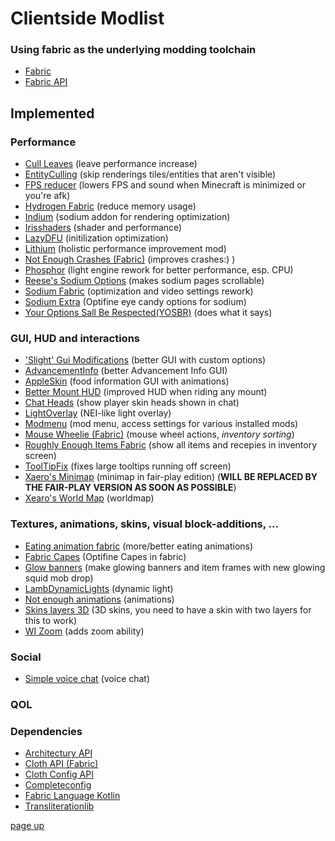 # Clientside Modlist
### Using fabric as the underlying modding toolchain
* [Fabric](https://fabricmc.net/)
* [Fabric API](https://www.curseforge.com/minecraft/mc-mods/fabric-api)
## Implemented
### Performance
* [Cull Leaves](https://www.curseforge.com/minecraft/mc-mods/cull-leaves) (leave performance increase)
* [EntityCulling](https://github.com/tr7zw/EntityCulling) (skip renderings tiles/entities that aren't visible)
* [FPS reducer](https://www.curseforge.com/minecraft/mc-mods/fps-reducer) (lowers FPS and sound when Minecraft is minimized or you're afk)
* [Hydrogen Fabric](https://github.com/CaffeineMC/hydrogen-fabric) (reduce memory usage)
* [Indium](https://modrinth.com/mod/indium) (sodium addon for rendering optimization)
* [Irisshaders](https://www.curseforge.com/minecraft/mc-mods/irisshaders) (shader and performance)
* [LazyDFU](https://www.curseforge.com/minecraft/mc-mods/lazydfu) (initilization optimization)
* [Lithium](https://www.curseforge.com/minecraft/mc-mods/lithium/files/all) (holistic performance improvement mod)
* [Not Enough Crashes (Fabric)](https://www.curseforge.com/minecraft/mc-mods/not-enough-crashes) (improves crashes:) )
* [Phosphor](https://github.com/CaffeineMC/phosphor-fabric) (light engine rework for better performance, esp. CPU)
* [Reese's Sodium Options](https://www.curseforge.com/minecraft/mc-mods/reeses-sodium-options) (makes sodium pages scrollable)
* [Sodium Fabric](https://github.com/CaffeineMC/sodium-fabric) (optimization and video settings rework)
* [Sodium Extra](https://www.curseforge.com/minecraft/mc-mods/sodium-extra) (Optifine eye candy options for sodium)
* [Your Options Sall Be Respected(YOSBR)](https://www.curseforge.com/minecraft/mc-mods/yosbr) (does what it says)
### GUI, HUD and interactions
* ['Slight' Gui Modifications](https://www.curseforge.com/minecraft/mc-mods/slight-gui-modifications) (better GUI with custom options)
* [AdvancementInfo](https://www.curseforge.com/minecraft/mc-mods/advancementinfo) (better Advancement Info GUI)
* [AppleSkin](https://www.curseforge.com/minecraft/mc-mods/appleskin) (food information GUI with animations)
* [Better Mount HUD](https://www.curseforge.com/minecraft/mc-mods/better-mount-hud) (improved HUD when riding any mount)
* [Chat Heads](https://www.curseforge.com/minecraft/mc-mods/chat-heads) (show player skin heads shown in chat)
* [LightOverlay](https://www.curseforge.com/minecraft/mc-mods/light-overlay) (NEI-like light overlay)
* [Modmenu](https://www.curseforge.com/minecraft/mc-mods/modmenu) (mod menu, access settings for various installed mods)
* [Mouse Wheelie (Fabric)](https://www.curseforge.com/minecraft/mc-mods/mouse-wheelie) (mouse wheel actions, *inventory sorting*)
* [Roughly Enough Items Fabric](https://www.curseforge.com/minecraft/mc-mods/roughly-enough-items) (show all items and recepies in inventory screen)
* [ToolTipFix](https://www.curseforge.com/minecraft/mc-mods/tooltipfix) (fixes large tooltips running off screen)
* [Xaero's Minimap](https://www.curseforge.com/minecraft/mc-mods/xaeros-minimap-fair-play-edition) (minimap in fair-play edition) (**WILL BE REPLACED BY THE FAIR-PLAY VERSION AS SOON AS POSSIBLE**)
* [Xearo's World Map](https://www.curseforge.com/minecraft/mc-mods/xaeros-world-map) (worldmap)
### Textures, animations, skins, visual block-additions, ...
* [Eating animation fabric](https://www.curseforge.com/minecraft/mc-mods/eating-animation-fabric) (more/better eating animations)
* [Fabric Capes](https://www.curseforge.com/minecraft/mc-mods/capes) (Optifine Capes in fabric)
* [Glow banners](https://www.curseforge.com/minecraft/mc-mods/glow-banners) (make glowing banners and item frames with new glowing squid mob drop)
* [LambDynamicLights](https://www.curseforge.com/minecraft/mc-mods/lambdynamiclights) (dynamic light)
* [Not enough animations](https://www.curseforge.com/minecraft/mc-mods/not-enough-animations) (animations)
* [Skins layers 3D](https://www.curseforge.com/minecraft/mc-mods/skin-layers-3d) (3D skins, you need to have a skin with two layers for this to work)
* [WI Zoom](https://www.curseforge.com/minecraft/mc-mods/wi-zoom) (adds zoom ability)
### Social
* [Simple voice chat](https://www.curseforge.com/minecraft/mc-mods/simple-voice-chat) (voice chat)
### QOL
### Dependencies
* [Architectury API](https://www.curseforge.com/minecraft/mc-mods/architectury-fabric)
* [Cloth API (Fabric)](https://www.curseforge.com/minecraft/mc-mods/cloth-api)
* [Cloth Config API](https://www.curseforge.com/minecraft/mc-mods/cloth-config)
* [Completeconfig](https://www.curseforge.com/minecraft/mc-mods/completeconfig)
* [Fabric Language Kotlin](https://www.curseforge.com/minecraft/mc-mods/fabric-language-kotlin)
* [Transliterationlib](https://www.curseforge.com/minecraft/mc-mods/transliterationlib)

[page up](https://github.com/WhiteBrownie/1.18Server/tree/main/1.18)
